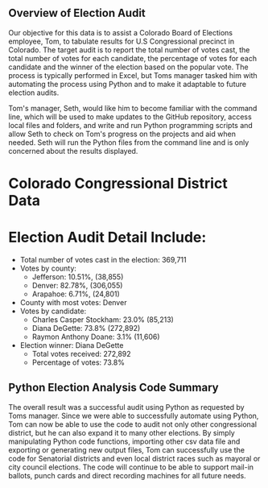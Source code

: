 ## Overview of Election Audit

Our objective for this data is to assist a Colorado Board of Elections employee, Tom, to tabulate results for U.S Congressional precinct in Colorado.  The target audit is to report the total number of votes cast, the total number of votes for each candidate, the percentage of votes for each candidate and the winner of the election based on the popular vote.  The process is typically performed in Excel, but Toms manager tasked him with automating the process using Python and to make it adaptable to future election audits.

Tom's manager, Seth, would like him to become familiar with the command line, which will be used to make updates to the GitHub repository, access local files and folders, and write and run Python programming scripts and allow Seth to check on Tom's progress on the projects and aid when needed. Seth will run the Python files from the command line and is only concerned about the results displayed.  

# Colorado Congressional District Data
# Election Audit Detail Include: 

- Total number of votes cast in the election: 369,711
- Votes by county:
  - Jefferson: 10.51%, (38,855)
  - Denver: 82.78%, (306,055)
  - Arapahoe: 6.71%, (24,801)
- County with most votes: Denver
- Votes by candidate:
  - Charles Casper Stockham: 23.0% (85,213)
  - Diana DeGette: 73.8% (272,892)
  - Raymon Anthony Doane: 3.1% (11,606)
- Election winner: Diana DeGette
  - Total votes received: 272,892
  - Percentage of votes: 73.8%

## Python Election Analysis Code Summary
The overall result was a successful audit using Python as requested by Toms manager.  Since we were able to successfully automate using Python, Tom can now be able to use the code to audit not only other congressional district, but he can also expand it to many other elections.  By simply manipulating Python code functions, importing other csv data file and exporting or generating new output files, Tom can successfully use the code for Senatorial districts and even local district races such as mayoral or city council elections. The code will continue to be able to support mail-in ballots, punch cards and direct recording machines for all future needs.

